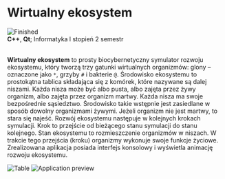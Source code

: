 # Wirtualny ekosystem
![Finished](https://img.shields.io/badge/status-Finished%20%F0%9F%94%9A-3CB371?style=for-the-badge&logo=github) <br>
**C++**, **Qt**; Informatyka l stopień 2 semestr <br><br>

**Wirtualny ekosystem** to prosty biocybernetyczny symulator rozwoju ekosystemu, który tworzą trzy gatunki wirtualnych organizmów: glony – oznaczone jako `*`, grzyby `#` i bakterie
`@`. Środowisko ekosystemu to prostokątna tablica składająca się z komórek, które nazywane są dalej niszami. Każda nisza może być albo pusta, albo zajęta przez żywy organizm,
albo zajęta przez organizm martwy. Każda nisza ma swoje bezpośrednie sąsiedztwo. Środowisko takie wstępnie jest zasiedlane w sposób dowolny organizmami żywymi. Jeżeli organizm nie jest martwy,
to stara się najeść. Rozwój ekosystemu następuje w kolejnych krokach symulacji. Krok to przejście od bieżącego stanu symulacji do stanu kolejnego. Stan ekosystemu to rozmieszczenie organizmów w niszach.
W trakcie tego przejścia (kroku) organizmy wykonuje swoje funkcje życiowe. Zrealizowana aplikacja posiada interfejs konsolowy i wyświetla animację rozwoju ekosystemu.

![Table](/../preview/table.png)
![Application preview](/../preview/preview.png)
